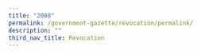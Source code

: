 ```yaml
---
title: "2008"
permalink: /government-gazette/revocation/permalink/
description: ""
third_nav_title: Revocation
---
```

